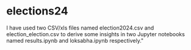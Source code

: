 # elections24
I have used two CSV/xls files named election2024.csv and election_election.csv to derive some insights in two Jupyter notebooks named results.ipynb and loksabha.ipynb respectively."
